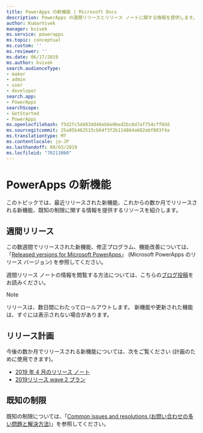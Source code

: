 ```yaml
---
title: PowerApps の新機能 | Microsoft Docs
description: PowerApps の週間リリースとリリース ノートに関する情報を提供します。
author: KumarVivek
manager: kvivek
ms.service: powerapps
ms.topic: conceptual
ms.custom: ''
ms.reviewer: ''
ms.date: 06/17/2019
ms.author: kvivek
search.audienceType:
- maker
- admin
- user
- developer
search.app:
- PowerApps
searchScope:
- GetStarted
- PowerApps
ms.openlocfilehash: f5d2fc5d493dd46eb6e0bed2bc8d7af754cff0dd
ms.sourcegitcommit: 25a85b462515cb64f3f2b114864a682abf803f4a
ms.translationtype: MT
ms.contentlocale: ja-JP
ms.lasthandoff: 09/03/2019
ms.locfileid: "70213860"
---
```

# <a name="whats-new-in-powerapps"></a>PowerApps の新機能

このトピックでは、最近リリースされた新機能、これからの数か月でリリースされる新機能、既知の制限に関する情報を提供するリソースを紹介します。

## <a name="weekly-releases"></a>週間リリース

この数週間でリリースされた新機能、修正プログラム、機能改善については、「[Released versions for Microsoft PowerApps](https://docs.microsoft.com/business-applications-release-notes/powerplatform/released-versions/powerapps)」 (Microsoft PowerApps のリリース バージョン) を参照してください。

週間リリース ノートの情報を閲覧する方法については、こちらの[ブログ投稿](https://powerapps.microsoft.com/en-us/blog/stay-tuned-with-the-latest-features-and-fixes-through-powerapps-weekly-release-notes/)をお読みください。

> [!NOTE]
> リリースは、数日間にわたってロールアウトします。 新機能や更新された機能は、すぐには表示されない場合があります。

## <a name="release-plan"></a>リリース計画

今後の数か月でリリースされる新機能については、次をご覧ください (計画のために使用できます)。
- [2019 年 4 月のリリース ノート](https://docs.microsoft.com/business-applications-release-notes/April19/microsoft-powerapps/planned-features)
- [2019リリース wave 2 プラン](https://docs.microsoft.com/power-platform-release-plan/2019wave2/microsoft-powerapps/planned-features)

## <a name="known-limitations"></a>既知の制限

既知の制限については、「[Common issues and resolutions (お問い合わせの多い問題と解決方法)](common-issues-and-resolutions.md)」を参照してください。
